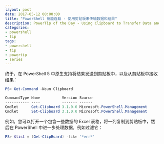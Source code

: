 ```yaml
---
layout: post
date: 2017-05-12 00:00:00
title: "PowerShell 技能连载 - 使用剪贴板来传输数据和结果"
description: PowerTip of the Day - Using Clipboard to Transfer Data and Results
categories:
- powershell
- tip
tags:
- powershell
- tip
- powertip
- series
---
```

终于，在 PowerShell 5 中原生支持将结果发送到剪贴板中，以及从剪贴板中接收结果：

```powershell
PS> Get-Command -Noun Clipboard 

CommandType Name          Version Source                         
----------- ----          ------- ------                         
Cmdlet      Get-Clipboard 3.1.0.0 Microsoft.PowerShell.Management
Cmdlet      Set-Clipboard 3.1.0.0 Microsoft.PowerShell.Management
```     

例如，您可以打开一个包含一些数据的 Excel 表格，将一列复制到剪贴板中，然后在 PowerShell 中进一步处理数据，例如过滤它：

```powershell     
PS> $list = (Get-ClipBoard) -like '*err*'
```

<!--本文国际来源：[Using Clipboard to Transfer Data and Results](http://community.idera.com/powershell/powertips/b/tips/posts/using-clipboard-to-transfer-data-and-results)-->
